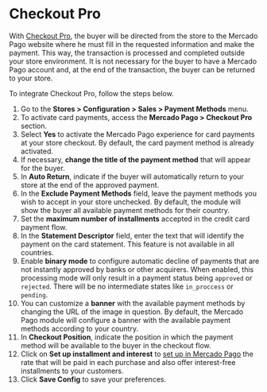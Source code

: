 # Checkout Pro
 
With [Checkout Pro](/developers/en/guides/checkout-pro/landing), the buyer will be directed from the store to the Mercado Pago website where he must fill in the requested information and make the payment. This way, the transaction is processed and completed outside your store environment. It is not necessary for the buyer to have a Mercado Pago account and, at the end of the transaction, the buyer can be returned to your store.
 
To integrate Checkout Pro, follow the steps below.
 
1. Go to the **Stores > Configuration > Sales > Payment Methods** menu.
2. To activate card payments, access the **Mercado Pago > Checkout Pro** section.
3. Select **Yes** to activate the Mercado Pago experience for card payments at your store checkout. By default, the card payment method is already activated.
4. If necessary, **change the title of the payment method** that will appear for the buyer.
5. In **Auto Return**, indicate if the buyer will automatically return to your store at the end of the approved payment.
6. In the **Exclude Payment Methods** field, leave the payment methods you wish to accept in your store unchecked. By default, the module will show the buyer all available payment methods for their country.
7. Set the **maximum number of installments** accepted in the credit card payment flow.
8. In the **Statement Descriptor** field, enter the text that will identify the payment on the card statement. This feature is not available in all countries.
9. Enable **binary mode** to configure automatic decline of payments that are not instantly approved by banks or other acquirers. When enabled, this processing mode will only result in a payment status being `approved` or `rejected`. There will be no intermediate states like `in_proccess` or `pending`.
10. You can customize a **banner** with the available payment methods by changing the URL of the image in question. By default, the Mercado Pago module will configure a banner with the available payment methods according to your country.
11. In **Checkout Position**, indicate the position in which the payment method will be available to the buyer in the checkout flow.
12. Click on **Set up installment and interest** to [set up in Mercado Pago](https://www.mercadopago.com.br/costs-section#from-section=menu) the rate that will be paid in each purchase and also offer interest-free installments to your customers.
13. Click **Save Config** to save your preferences.